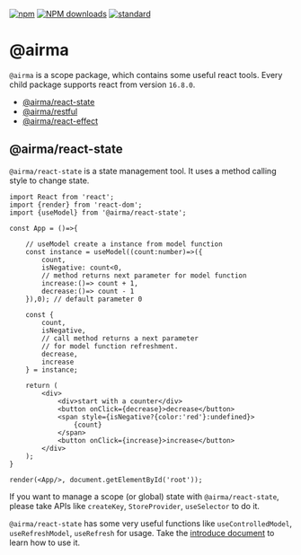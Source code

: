 [![npm][npm-image]][npm-url]
[![NPM downloads][npm-downloads-image]][npm-url]
[![standard][standard-image]][standard-url]

[npm-image]: https://img.shields.io/npm/v/%40airma/core.svg?style=flat-square
[npm-url]: https://www.npmjs.com/package/%40airma/core
[standard-image]: https://img.shields.io/badge/code%20style-standard-brightgreen.svg?style=flat-square
[standard-url]: http://npm.im/standard
[npm-downloads-image]: https://img.shields.io/npm/dm/%40airma/core.svg?style=flat-square


# @airma

`@airma` is a scope package, which contains some useful react tools. Every child package supports react from version `16.8.0`.

* [@airma/react-state](/react-state/index.md)
* [@airma/restful](/restful/index.md)
* [@airma/react-effect](/react-effect/index.md)

<h2> @airma/react-state </h2>

`@airma/react-state` is a state management tool. It uses a method calling style to change state.

```tsx
import React from 'react';
import {render} from 'react-dom';
import {useModel} from '@airma/react-state';

const App = ()=>{

    // useModel create a instance from model function
    const instance = useModel((count:number)=>({
        count,
        isNegative: count<0,
        // method returns next parameter for model function
        increase:()=> count + 1,
        decrease:()=> count - 1
    }),0); // default parameter 0

    const {
        count, 
        isNegative,
        // call method returns a next parameter
        // for model function refreshment.
        decrease, 
        increase
    } = instance;

    return (
        <div>
            <div>start with a counter</div>
            <button onClick={decrease}>decrease</button>
            <span style={isNegative?{color:'red'}:undefined}>
                {count}
            </span>
            <button onClick={increase}>increase</button>
        </div>
    );
}

render(<App/>, document.getElementById('root'));
```

If you want to manage a scope (or global) state with `@airma/react-state`, please take APIs like `createKey`, `StoreProvider`, `useSelector` to do it.

`@airma/react-state` has some very useful functions like `useControlledModel`, `useRefreshModel`, `useRefresh` for usage. Take the [introduce document](/react-state/index.md) to learn how to use it.
